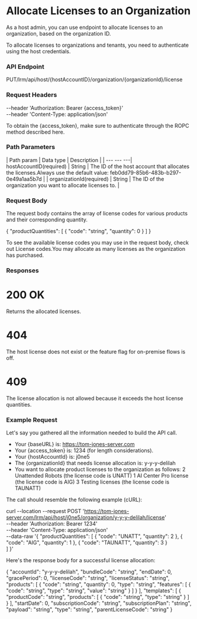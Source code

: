 ﻿# Allocate Licenses to an Organization

As a host admin, you can use endpoint to allocate licenses to an organization, based on the organization ID.

To allocate licenses to organizations and tenants, you need to authenticate using the host credentials.

### API Endpoint

PUT/lrm/api/host/{hostAccountID}/organization/{organizationId}/license


### Request Headers

--header 'Authorization: Bearer {access_token}'\
--header 'Content-Type: application/json'

To obtain the {access_token}, make sure to authenticate through the ROPC method described here.


### Path Parameters

| Path param | Data type | Description |
| --- --- ---| hostAccountID(required) | String | The ID of the host account that allocates the licenses.Always use the default value: feb0dd79-85b6-483b-b297-0e49a1aa5b7d |
| organizationId(required) | String | The ID of the organization you want to allocate licenses to. |


### Request Body

The request body contains the array of license codes for various products and their corresponding quantity.

{
    "productQuantities": 
        [
          { "code": "string", "quantity": 0 } 
        ]
}

To see the available license codes you may use in
          the request body, check out License codes.You may allocate as many licenses as the
          organization has purchased.


### Responses

# 200 OK

Returns the allocated licenses.

# 404

The host license does not exist or the feature flag for on-premise flows is off.

# 409

The license allocation is not allowed because it exceeds the host license quantities.


### Example Request

Let's say you gathered all the information needed to build the API call.

* Your {baseURL} is: https://tom-jones-server.com
* Your {access_token} is: 1234 (for length considerations).
* Your {hostAccountId} is: j0ne5
* The {organizationId} that needs license allocation is: y-y-y-delilah
* You want to allocate product licenses to the organization as follows: 2 Unattended Robots (the license code is UNATT) 1 AI Center Pro license (the license code is AIG) 3 Testing licenses (the license code is TAUNATT)

The call should resemble the following example (cURL):

curl --location --request POST 'https://tom-jones-server.com/lrm/api/host/j0ne5/organization/y-y-y-delilah/license' \
--header 'Authorization: Bearer 1234' \
--header 'Content-Type: application/json' \
--data-raw '{
    "productQuantities": 
        [
          { "code": "UNATT", "quantity": 2 },
          { "code": "AIG", "quantity": 1 },
          { "code": "TAUNATT", "quantity": 3 }      
        ]
}'

Here's the response body for a successful license allocation:

{
  "accountId": "y-y-y-delilah",
  "bundleCode": "string",
  "endDate": 0,
  "gracePeriod": 0,
  "licenseCode": "string",
  "licenseStatus": "string",
  "products": [
    {
      "code": "string",
      "quantity": 0,
      "type": "string",
      "features": [
        {
          "code": "string",
          "type": "string",
          "value": "string"
        }
      ]
    }
  ],
  "templates": [
    {
      "productCode": "string",
      "products": [
        {
          "code": "string",
          "type": "string"
        }
      ]
    }
  ],
  "startDate": 0,
  "subscriptionCode": "string",
  "subscriptionPlan": "string",
  "payload": "string",
  "type": "string",
  "parentLicenseCode": "string"
}

